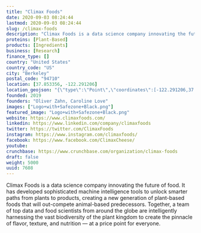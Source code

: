 ```yaml
---
title: "Climax Foods"
date: 2020-09-03 08:24:44
lastmod: 2020-09-03 08:24:44
slug: /climax-foods
description: "Climax Foods is a data science company innovating the future of food. It has developed sophisticated machine intelligence tools to unlock smarter paths from plants to products, creating a new generation of plant-based foods that will out-compete animal-based predecessors. Together, a team of top data and food scientists from around the globe are intelligently harnessing the vast biodiversity of the plant kingdom to create the pinnacle of flavor, texture, and nutrition — at a price point for everyone."
proteins: [Plant-Based]
products: [Ingredients]
business: [Research]
finance_type: []
country: "United States"
country_code: "US"
city: "Berkeley"
postal_code: "94710"
location: [37.853356, -122.291206]
location_geojson: "{\"type\":\"Point\",\"coordinates\":[-122.291206,37.853356]}"
founded: 2019
founders: "Oliver Zahn, Caroline Love"
images: ["Logo+with+Safezone+Black.png"]
featured_image: "Logo+with+Safezone+Black.png"
website: https://www.climaxfoods.com/
linkedin: https://www.linkedin.com/company/climaxfoods
twitter: https://twitter.com/ClimaxFoods
instagram: https://www.instagram.com/climaxfoods/
facebook: https://www.facebook.com/ClimaxCheese/
youtube: 
crunchbase: https://www.crunchbase.com/organization/climax-foods
draft: false
weight: 5000
uuid: 7608
---
```

Climax Foods is a data science company innovating the future of food. It has developed sophisticated machine intelligence tools to unlock smarter paths from plants to products, creating a new generation of plant-based foods that will out-compete animal-based predecessors. Together, a team of top data and food scientists from around the globe are intelligently harnessing the vast biodiversity of the plant kingdom to create the pinnacle of flavor, texture, and nutrition — at a price point for everyone.
